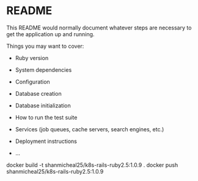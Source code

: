 # README

This README would normally document whatever steps are necessary to get the
application up and running.

Things you may want to cover:

* Ruby version

* System dependencies

* Configuration

* Database creation

* Database initialization

* How to run the test suite

* Services (job queues, cache servers, search engines, etc.)

* Deployment instructions

* ...


docker build -t shanmicheal25/k8s-rails-ruby2.5:1.0.9 .
docker push shanmicheal25/k8s-rails-ruby2.5:1.0.9 